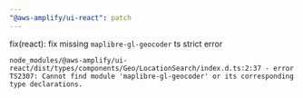 ```yaml
---
"@aws-amplify/ui-react": patch
---
```


fix(react): fix missing `maplibre-gl-geocoder` ts strict error

```
node_modules/@aws-amplify/ui-react/dist/types/components/Geo/LocationSearch/index.d.ts:2:37 - error TS2307: Cannot find module 'maplibre-gl-geocoder' or its corresponding type declarations.
```

